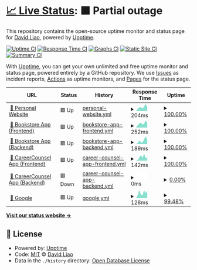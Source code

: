 # [📈 Live Status](https://liaocanada.github.io/upptime-health-checker): <!--live status--> **🟧 Partial outage**

This repository contains the open-source uptime monitor and status page for [David Liao](davidliao.ca), powered by [Upptime](https://github.com/upptime/upptime).

[![Uptime CI](https://github.com/liaocanada/upptime-health-checker/workflows/Uptime%20CI/badge.svg)](https://github.com/upptime/upptime/actions?query=workflow%3A%22Uptime+CI%22)
[![Response Time CI](https://github.com/liaocanada/upptime-health-checker/workflows/Response%20Time%20CI/badge.svg)](https://github.com/upptime/upptime/actions?query=workflow%3A%22Response+Time+CI%22)
[![Graphs CI](https://github.com/liaocanada/upptime-health-checker/workflows/Graphs%20CI/badge.svg)](https://github.com/upptime/upptime/actions?query=workflow%3A%22Graphs+CI%22)
[![Static Site CI](https://github.com/liaocanada/upptime-health-checker/workflows/Static%20Site%20CI/badge.svg)](https://github.com/upptime/upptime/actions?query=workflow%3A%22Static+Site+CI%22)
[![Summary CI](https://github.com/liaocanada/upptime-health-checker/workflows/Summary%20CI/badge.svg)](https://github.com/upptime/upptime/actions?query=workflow%3A%22Summary+CI%22)

With [Upptime](https://upptime.js.org), you can get your own unlimited and free uptime monitor and status page, powered entirely by a GitHub repository. We use [Issues](https://github.com/liaocanada/upptime-health-checker/issues) as incident reports, [Actions](https://github.com/liaocanada/upptime-health-checker/actions) as uptime monitors, and [Pages](https://liaocanada.github.io/upptime-health-checker) for the status page.

<!--start: status pages-->
<!-- This summary is generated by Upptime (https://github.com/upptime/upptime) -->
<!-- Do not edit this manually, your changes will be overwritten -->
<!-- prettier-ignore -->
| URL | Status | History | Response Time | Uptime |
| --- | ------ | ------- | ------------- | ------ |
| <img alt="" src="https://favicons.githubusercontent.com/www.davidliao.ca" height="13"> [🧑 Personal Website](https://www.davidliao.ca) | 🟩 Up | [personal-website.yml](https://github.com/liaocanada/monitor/commits/master/history/personal-website.yml) | <details><summary><img alt="Response time graph" src="./graphs/personal-website/response-time-week.png" height="20"> 204ms</summary><br><a href="https://liaocanada.github.io/monitor/history/personal-website"><img alt="Response time 233" src="https://img.shields.io/endpoint?url=https%3A%2F%2Fraw.githubusercontent.com%2Fliaocanada%2Fmonitor%2Fmaster%2Fapi%2Fpersonal-website%2Fresponse-time.json"></a><br><a href="https://liaocanada.github.io/monitor/history/personal-website"><img alt="24-hour response time 169" src="https://img.shields.io/endpoint?url=https%3A%2F%2Fraw.githubusercontent.com%2Fliaocanada%2Fmonitor%2Fmaster%2Fapi%2Fpersonal-website%2Fresponse-time-day.json"></a><br><a href="https://liaocanada.github.io/monitor/history/personal-website"><img alt="7-day response time 204" src="https://img.shields.io/endpoint?url=https%3A%2F%2Fraw.githubusercontent.com%2Fliaocanada%2Fmonitor%2Fmaster%2Fapi%2Fpersonal-website%2Fresponse-time-week.json"></a><br><a href="https://liaocanada.github.io/monitor/history/personal-website"><img alt="30-day response time 233" src="https://img.shields.io/endpoint?url=https%3A%2F%2Fraw.githubusercontent.com%2Fliaocanada%2Fmonitor%2Fmaster%2Fapi%2Fpersonal-website%2Fresponse-time-month.json"></a><br><a href="https://liaocanada.github.io/monitor/history/personal-website"><img alt="1-year response time 233" src="https://img.shields.io/endpoint?url=https%3A%2F%2Fraw.githubusercontent.com%2Fliaocanada%2Fmonitor%2Fmaster%2Fapi%2Fpersonal-website%2Fresponse-time-year.json"></a></details> | <details><summary><a href="https://liaocanada.github.io/monitor/history/personal-website">100.00%</a></summary><a href="https://liaocanada.github.io/monitor/history/personal-website"><img alt="All-time uptime 99.72%" src="https://img.shields.io/endpoint?url=https%3A%2F%2Fraw.githubusercontent.com%2Fliaocanada%2Fmonitor%2Fmaster%2Fapi%2Fpersonal-website%2Fuptime.json"></a><br><a href="https://liaocanada.github.io/monitor/history/personal-website"><img alt="24-hour uptime 100.00%" src="https://img.shields.io/endpoint?url=https%3A%2F%2Fraw.githubusercontent.com%2Fliaocanada%2Fmonitor%2Fmaster%2Fapi%2Fpersonal-website%2Fuptime-day.json"></a><br><a href="https://liaocanada.github.io/monitor/history/personal-website"><img alt="7-day uptime 100.00%" src="https://img.shields.io/endpoint?url=https%3A%2F%2Fraw.githubusercontent.com%2Fliaocanada%2Fmonitor%2Fmaster%2Fapi%2Fpersonal-website%2Fuptime-week.json"></a><br><a href="https://liaocanada.github.io/monitor/history/personal-website"><img alt="30-day uptime 99.72%" src="https://img.shields.io/endpoint?url=https%3A%2F%2Fraw.githubusercontent.com%2Fliaocanada%2Fmonitor%2Fmaster%2Fapi%2Fpersonal-website%2Fuptime-month.json"></a><br><a href="https://liaocanada.github.io/monitor/history/personal-website"><img alt="1-year uptime 99.72%" src="https://img.shields.io/endpoint?url=https%3A%2F%2Fraw.githubusercontent.com%2Fliaocanada%2Fmonitor%2Fmaster%2Fapi%2Fpersonal-website%2Fuptime-year.json"></a></details>
| <img alt="" src="https://favicons.githubusercontent.com/ebookstore.davidliao.ca" height="13"> [📔 Bookstore App (Frontend)](https://ebookstore.davidliao.ca/) | 🟩 Up | [bookstore-app-frontend.yml](https://github.com/liaocanada/monitor/commits/master/history/bookstore-app-frontend.yml) | <details><summary><img alt="Response time graph" src="./graphs/bookstore-app-frontend/response-time-week.png" height="20"> 252ms</summary><br><a href="https://liaocanada.github.io/monitor/history/bookstore-app-frontend"><img alt="Response time 242" src="https://img.shields.io/endpoint?url=https%3A%2F%2Fraw.githubusercontent.com%2Fliaocanada%2Fmonitor%2Fmaster%2Fapi%2Fbookstore-app-frontend%2Fresponse-time.json"></a><br><a href="https://liaocanada.github.io/monitor/history/bookstore-app-frontend"><img alt="24-hour response time 249" src="https://img.shields.io/endpoint?url=https%3A%2F%2Fraw.githubusercontent.com%2Fliaocanada%2Fmonitor%2Fmaster%2Fapi%2Fbookstore-app-frontend%2Fresponse-time-day.json"></a><br><a href="https://liaocanada.github.io/monitor/history/bookstore-app-frontend"><img alt="7-day response time 252" src="https://img.shields.io/endpoint?url=https%3A%2F%2Fraw.githubusercontent.com%2Fliaocanada%2Fmonitor%2Fmaster%2Fapi%2Fbookstore-app-frontend%2Fresponse-time-week.json"></a><br><a href="https://liaocanada.github.io/monitor/history/bookstore-app-frontend"><img alt="30-day response time 242" src="https://img.shields.io/endpoint?url=https%3A%2F%2Fraw.githubusercontent.com%2Fliaocanada%2Fmonitor%2Fmaster%2Fapi%2Fbookstore-app-frontend%2Fresponse-time-month.json"></a><br><a href="https://liaocanada.github.io/monitor/history/bookstore-app-frontend"><img alt="1-year response time 242" src="https://img.shields.io/endpoint?url=https%3A%2F%2Fraw.githubusercontent.com%2Fliaocanada%2Fmonitor%2Fmaster%2Fapi%2Fbookstore-app-frontend%2Fresponse-time-year.json"></a></details> | <details><summary><a href="https://liaocanada.github.io/monitor/history/bookstore-app-frontend">100.00%</a></summary><a href="https://liaocanada.github.io/monitor/history/bookstore-app-frontend"><img alt="All-time uptime 100.00%" src="https://img.shields.io/endpoint?url=https%3A%2F%2Fraw.githubusercontent.com%2Fliaocanada%2Fmonitor%2Fmaster%2Fapi%2Fbookstore-app-frontend%2Fuptime.json"></a><br><a href="https://liaocanada.github.io/monitor/history/bookstore-app-frontend"><img alt="24-hour uptime 100.00%" src="https://img.shields.io/endpoint?url=https%3A%2F%2Fraw.githubusercontent.com%2Fliaocanada%2Fmonitor%2Fmaster%2Fapi%2Fbookstore-app-frontend%2Fuptime-day.json"></a><br><a href="https://liaocanada.github.io/monitor/history/bookstore-app-frontend"><img alt="7-day uptime 100.00%" src="https://img.shields.io/endpoint?url=https%3A%2F%2Fraw.githubusercontent.com%2Fliaocanada%2Fmonitor%2Fmaster%2Fapi%2Fbookstore-app-frontend%2Fuptime-week.json"></a><br><a href="https://liaocanada.github.io/monitor/history/bookstore-app-frontend"><img alt="30-day uptime 100.00%" src="https://img.shields.io/endpoint?url=https%3A%2F%2Fraw.githubusercontent.com%2Fliaocanada%2Fmonitor%2Fmaster%2Fapi%2Fbookstore-app-frontend%2Fuptime-month.json"></a><br><a href="https://liaocanada.github.io/monitor/history/bookstore-app-frontend"><img alt="1-year uptime 100.00%" src="https://img.shields.io/endpoint?url=https%3A%2F%2Fraw.githubusercontent.com%2Fliaocanada%2Fmonitor%2Fmaster%2Fapi%2Fbookstore-app-frontend%2Fuptime-year.json"></a></details>
| <img alt="" src="https://favicons.githubusercontent.com/qyoxm4iv68.execute-api.us-east-1.amazonaws.com" height="13"> [📔 Bookstore App (Backend)](https://qyoxm4iv68.execute-api.us-east-1.amazonaws.com/ping) | 🟩 Up | [bookstore-app-backend.yml](https://github.com/liaocanada/monitor/commits/master/history/bookstore-app-backend.yml) | <details><summary><img alt="Response time graph" src="./graphs/bookstore-app-backend/response-time-week.png" height="20"> 189ms</summary><br><a href="https://liaocanada.github.io/monitor/history/bookstore-app-backend"><img alt="Response time 196" src="https://img.shields.io/endpoint?url=https%3A%2F%2Fraw.githubusercontent.com%2Fliaocanada%2Fmonitor%2Fmaster%2Fapi%2Fbookstore-app-backend%2Fresponse-time.json"></a><br><a href="https://liaocanada.github.io/monitor/history/bookstore-app-backend"><img alt="24-hour response time 231" src="https://img.shields.io/endpoint?url=https%3A%2F%2Fraw.githubusercontent.com%2Fliaocanada%2Fmonitor%2Fmaster%2Fapi%2Fbookstore-app-backend%2Fresponse-time-day.json"></a><br><a href="https://liaocanada.github.io/monitor/history/bookstore-app-backend"><img alt="7-day response time 189" src="https://img.shields.io/endpoint?url=https%3A%2F%2Fraw.githubusercontent.com%2Fliaocanada%2Fmonitor%2Fmaster%2Fapi%2Fbookstore-app-backend%2Fresponse-time-week.json"></a><br><a href="https://liaocanada.github.io/monitor/history/bookstore-app-backend"><img alt="30-day response time 196" src="https://img.shields.io/endpoint?url=https%3A%2F%2Fraw.githubusercontent.com%2Fliaocanada%2Fmonitor%2Fmaster%2Fapi%2Fbookstore-app-backend%2Fresponse-time-month.json"></a><br><a href="https://liaocanada.github.io/monitor/history/bookstore-app-backend"><img alt="1-year response time 196" src="https://img.shields.io/endpoint?url=https%3A%2F%2Fraw.githubusercontent.com%2Fliaocanada%2Fmonitor%2Fmaster%2Fapi%2Fbookstore-app-backend%2Fresponse-time-year.json"></a></details> | <details><summary><a href="https://liaocanada.github.io/monitor/history/bookstore-app-backend">100.00%</a></summary><a href="https://liaocanada.github.io/monitor/history/bookstore-app-backend"><img alt="All-time uptime 100.00%" src="https://img.shields.io/endpoint?url=https%3A%2F%2Fraw.githubusercontent.com%2Fliaocanada%2Fmonitor%2Fmaster%2Fapi%2Fbookstore-app-backend%2Fuptime.json"></a><br><a href="https://liaocanada.github.io/monitor/history/bookstore-app-backend"><img alt="24-hour uptime 100.00%" src="https://img.shields.io/endpoint?url=https%3A%2F%2Fraw.githubusercontent.com%2Fliaocanada%2Fmonitor%2Fmaster%2Fapi%2Fbookstore-app-backend%2Fuptime-day.json"></a><br><a href="https://liaocanada.github.io/monitor/history/bookstore-app-backend"><img alt="7-day uptime 100.00%" src="https://img.shields.io/endpoint?url=https%3A%2F%2Fraw.githubusercontent.com%2Fliaocanada%2Fmonitor%2Fmaster%2Fapi%2Fbookstore-app-backend%2Fuptime-week.json"></a><br><a href="https://liaocanada.github.io/monitor/history/bookstore-app-backend"><img alt="30-day uptime 100.00%" src="https://img.shields.io/endpoint?url=https%3A%2F%2Fraw.githubusercontent.com%2Fliaocanada%2Fmonitor%2Fmaster%2Fapi%2Fbookstore-app-backend%2Fuptime-month.json"></a><br><a href="https://liaocanada.github.io/monitor/history/bookstore-app-backend"><img alt="1-year uptime 100.00%" src="https://img.shields.io/endpoint?url=https%3A%2F%2Fraw.githubusercontent.com%2Fliaocanada%2Fmonitor%2Fmaster%2Fapi%2Fbookstore-app-backend%2Fuptime-year.json"></a></details>
| <img alt="" src="https://favicons.githubusercontent.com/app.davidliao.ca" height="13"> [💼 CareerCounsel App (Frontend)](https://app.davidliao.ca) | 🟩 Up | [career-counsel-app-frontend.yml](https://github.com/liaocanada/monitor/commits/master/history/career-counsel-app-frontend.yml) | <details><summary><img alt="Response time graph" src="./graphs/career-counsel-app-frontend/response-time-week.png" height="20"> 142ms</summary><br><a href="https://liaocanada.github.io/monitor/history/career-counsel-app-frontend"><img alt="Response time 138" src="https://img.shields.io/endpoint?url=https%3A%2F%2Fraw.githubusercontent.com%2Fliaocanada%2Fmonitor%2Fmaster%2Fapi%2Fcareer-counsel-app-frontend%2Fresponse-time.json"></a><br><a href="https://liaocanada.github.io/monitor/history/career-counsel-app-frontend"><img alt="24-hour response time 127" src="https://img.shields.io/endpoint?url=https%3A%2F%2Fraw.githubusercontent.com%2Fliaocanada%2Fmonitor%2Fmaster%2Fapi%2Fcareer-counsel-app-frontend%2Fresponse-time-day.json"></a><br><a href="https://liaocanada.github.io/monitor/history/career-counsel-app-frontend"><img alt="7-day response time 142" src="https://img.shields.io/endpoint?url=https%3A%2F%2Fraw.githubusercontent.com%2Fliaocanada%2Fmonitor%2Fmaster%2Fapi%2Fcareer-counsel-app-frontend%2Fresponse-time-week.json"></a><br><a href="https://liaocanada.github.io/monitor/history/career-counsel-app-frontend"><img alt="30-day response time 138" src="https://img.shields.io/endpoint?url=https%3A%2F%2Fraw.githubusercontent.com%2Fliaocanada%2Fmonitor%2Fmaster%2Fapi%2Fcareer-counsel-app-frontend%2Fresponse-time-month.json"></a><br><a href="https://liaocanada.github.io/monitor/history/career-counsel-app-frontend"><img alt="1-year response time 138" src="https://img.shields.io/endpoint?url=https%3A%2F%2Fraw.githubusercontent.com%2Fliaocanada%2Fmonitor%2Fmaster%2Fapi%2Fcareer-counsel-app-frontend%2Fresponse-time-year.json"></a></details> | <details><summary><a href="https://liaocanada.github.io/monitor/history/career-counsel-app-frontend">100.00%</a></summary><a href="https://liaocanada.github.io/monitor/history/career-counsel-app-frontend"><img alt="All-time uptime 100.00%" src="https://img.shields.io/endpoint?url=https%3A%2F%2Fraw.githubusercontent.com%2Fliaocanada%2Fmonitor%2Fmaster%2Fapi%2Fcareer-counsel-app-frontend%2Fuptime.json"></a><br><a href="https://liaocanada.github.io/monitor/history/career-counsel-app-frontend"><img alt="24-hour uptime 100.00%" src="https://img.shields.io/endpoint?url=https%3A%2F%2Fraw.githubusercontent.com%2Fliaocanada%2Fmonitor%2Fmaster%2Fapi%2Fcareer-counsel-app-frontend%2Fuptime-day.json"></a><br><a href="https://liaocanada.github.io/monitor/history/career-counsel-app-frontend"><img alt="7-day uptime 100.00%" src="https://img.shields.io/endpoint?url=https%3A%2F%2Fraw.githubusercontent.com%2Fliaocanada%2Fmonitor%2Fmaster%2Fapi%2Fcareer-counsel-app-frontend%2Fuptime-week.json"></a><br><a href="https://liaocanada.github.io/monitor/history/career-counsel-app-frontend"><img alt="30-day uptime 100.00%" src="https://img.shields.io/endpoint?url=https%3A%2F%2Fraw.githubusercontent.com%2Fliaocanada%2Fmonitor%2Fmaster%2Fapi%2Fcareer-counsel-app-frontend%2Fuptime-month.json"></a><br><a href="https://liaocanada.github.io/monitor/history/career-counsel-app-frontend"><img alt="1-year uptime 100.00%" src="https://img.shields.io/endpoint?url=https%3A%2F%2Fraw.githubusercontent.com%2Fliaocanada%2Fmonitor%2Fmaster%2Fapi%2Fcareer-counsel-app-frontend%2Fuptime-year.json"></a></details>
| <img alt="" src="https://favicons.githubusercontent.com/api.davidliao.ca" height="13"> [💼 CareerCounsel App (Backend)](https://api.davidliao.ca) | 🟥 Down | [career-counsel-app-backend.yml](https://github.com/liaocanada/monitor/commits/master/history/career-counsel-app-backend.yml) | <details><summary><img alt="Response time graph" src="./graphs/career-counsel-app-backend/response-time-week.png" height="20"> 0ms</summary><br><a href="https://liaocanada.github.io/monitor/history/career-counsel-app-backend"><img alt="Response time 0" src="https://img.shields.io/endpoint?url=https%3A%2F%2Fraw.githubusercontent.com%2Fliaocanada%2Fmonitor%2Fmaster%2Fapi%2Fcareer-counsel-app-backend%2Fresponse-time.json"></a><br><a href="https://liaocanada.github.io/monitor/history/career-counsel-app-backend"><img alt="24-hour response time 0" src="https://img.shields.io/endpoint?url=https%3A%2F%2Fraw.githubusercontent.com%2Fliaocanada%2Fmonitor%2Fmaster%2Fapi%2Fcareer-counsel-app-backend%2Fresponse-time-day.json"></a><br><a href="https://liaocanada.github.io/monitor/history/career-counsel-app-backend"><img alt="7-day response time 0" src="https://img.shields.io/endpoint?url=https%3A%2F%2Fraw.githubusercontent.com%2Fliaocanada%2Fmonitor%2Fmaster%2Fapi%2Fcareer-counsel-app-backend%2Fresponse-time-week.json"></a><br><a href="https://liaocanada.github.io/monitor/history/career-counsel-app-backend"><img alt="30-day response time 0" src="https://img.shields.io/endpoint?url=https%3A%2F%2Fraw.githubusercontent.com%2Fliaocanada%2Fmonitor%2Fmaster%2Fapi%2Fcareer-counsel-app-backend%2Fresponse-time-month.json"></a><br><a href="https://liaocanada.github.io/monitor/history/career-counsel-app-backend"><img alt="1-year response time 0" src="https://img.shields.io/endpoint?url=https%3A%2F%2Fraw.githubusercontent.com%2Fliaocanada%2Fmonitor%2Fmaster%2Fapi%2Fcareer-counsel-app-backend%2Fresponse-time-year.json"></a></details> | <details><summary><a href="https://liaocanada.github.io/monitor/history/career-counsel-app-backend">0.00%</a></summary><a href="https://liaocanada.github.io/monitor/history/career-counsel-app-backend"><img alt="All-time uptime 0.00%" src="https://img.shields.io/endpoint?url=https%3A%2F%2Fraw.githubusercontent.com%2Fliaocanada%2Fmonitor%2Fmaster%2Fapi%2Fcareer-counsel-app-backend%2Fuptime.json"></a><br><a href="https://liaocanada.github.io/monitor/history/career-counsel-app-backend"><img alt="24-hour uptime 0.00%" src="https://img.shields.io/endpoint?url=https%3A%2F%2Fraw.githubusercontent.com%2Fliaocanada%2Fmonitor%2Fmaster%2Fapi%2Fcareer-counsel-app-backend%2Fuptime-day.json"></a><br><a href="https://liaocanada.github.io/monitor/history/career-counsel-app-backend"><img alt="7-day uptime 0.00%" src="https://img.shields.io/endpoint?url=https%3A%2F%2Fraw.githubusercontent.com%2Fliaocanada%2Fmonitor%2Fmaster%2Fapi%2Fcareer-counsel-app-backend%2Fuptime-week.json"></a><br><a href="https://liaocanada.github.io/monitor/history/career-counsel-app-backend"><img alt="30-day uptime 0.00%" src="https://img.shields.io/endpoint?url=https%3A%2F%2Fraw.githubusercontent.com%2Fliaocanada%2Fmonitor%2Fmaster%2Fapi%2Fcareer-counsel-app-backend%2Fuptime-month.json"></a><br><a href="https://liaocanada.github.io/monitor/history/career-counsel-app-backend"><img alt="1-year uptime 0.00%" src="https://img.shields.io/endpoint?url=https%3A%2F%2Fraw.githubusercontent.com%2Fliaocanada%2Fmonitor%2Fmaster%2Fapi%2Fcareer-counsel-app-backend%2Fuptime-year.json"></a></details>
| <img alt="" src="https://favicons.githubusercontent.com/google.com" height="13"> [🔎 Google](https://google.com) | 🟩 Up | [google.yml](https://github.com/liaocanada/monitor/commits/master/history/google.yml) | <details><summary><img alt="Response time graph" src="./graphs/google/response-time-week.png" height="20"> 128ms</summary><br><a href="https://liaocanada.github.io/monitor/history/google"><img alt="Response time 123" src="https://img.shields.io/endpoint?url=https%3A%2F%2Fraw.githubusercontent.com%2Fliaocanada%2Fmonitor%2Fmaster%2Fapi%2Fgoogle%2Fresponse-time.json"></a><br><a href="https://liaocanada.github.io/monitor/history/google"><img alt="24-hour response time 152" src="https://img.shields.io/endpoint?url=https%3A%2F%2Fraw.githubusercontent.com%2Fliaocanada%2Fmonitor%2Fmaster%2Fapi%2Fgoogle%2Fresponse-time-day.json"></a><br><a href="https://liaocanada.github.io/monitor/history/google"><img alt="7-day response time 128" src="https://img.shields.io/endpoint?url=https%3A%2F%2Fraw.githubusercontent.com%2Fliaocanada%2Fmonitor%2Fmaster%2Fapi%2Fgoogle%2Fresponse-time-week.json"></a><br><a href="https://liaocanada.github.io/monitor/history/google"><img alt="30-day response time 123" src="https://img.shields.io/endpoint?url=https%3A%2F%2Fraw.githubusercontent.com%2Fliaocanada%2Fmonitor%2Fmaster%2Fapi%2Fgoogle%2Fresponse-time-month.json"></a><br><a href="https://liaocanada.github.io/monitor/history/google"><img alt="1-year response time 123" src="https://img.shields.io/endpoint?url=https%3A%2F%2Fraw.githubusercontent.com%2Fliaocanada%2Fmonitor%2Fmaster%2Fapi%2Fgoogle%2Fresponse-time-year.json"></a></details> | <details><summary><a href="https://liaocanada.github.io/monitor/history/google">99.48%</a></summary><a href="https://liaocanada.github.io/monitor/history/google"><img alt="All-time uptime 99.54%" src="https://img.shields.io/endpoint?url=https%3A%2F%2Fraw.githubusercontent.com%2Fliaocanada%2Fmonitor%2Fmaster%2Fapi%2Fgoogle%2Fuptime.json"></a><br><a href="https://liaocanada.github.io/monitor/history/google"><img alt="24-hour uptime 96.34%" src="https://img.shields.io/endpoint?url=https%3A%2F%2Fraw.githubusercontent.com%2Fliaocanada%2Fmonitor%2Fmaster%2Fapi%2Fgoogle%2Fuptime-day.json"></a><br><a href="https://liaocanada.github.io/monitor/history/google"><img alt="7-day uptime 99.48%" src="https://img.shields.io/endpoint?url=https%3A%2F%2Fraw.githubusercontent.com%2Fliaocanada%2Fmonitor%2Fmaster%2Fapi%2Fgoogle%2Fuptime-week.json"></a><br><a href="https://liaocanada.github.io/monitor/history/google"><img alt="30-day uptime 99.54%" src="https://img.shields.io/endpoint?url=https%3A%2F%2Fraw.githubusercontent.com%2Fliaocanada%2Fmonitor%2Fmaster%2Fapi%2Fgoogle%2Fuptime-month.json"></a><br><a href="https://liaocanada.github.io/monitor/history/google"><img alt="1-year uptime 99.54%" src="https://img.shields.io/endpoint?url=https%3A%2F%2Fraw.githubusercontent.com%2Fliaocanada%2Fmonitor%2Fmaster%2Fapi%2Fgoogle%2Fuptime-year.json"></a></details>

<!--end: status pages-->

[**Visit our status website →**](https://liaocanada.github.io/upptime-health-checker)

## 📄 License

- Powered by: [Upptime](https://github.com/upptime/upptime)
- Code: [MIT](./LICENSE) © [David Liao](davidliao.ca)
- Data in the `./history` directory: [Open Database License](https://opendatacommons.org/licenses/odbl/1-0/)
